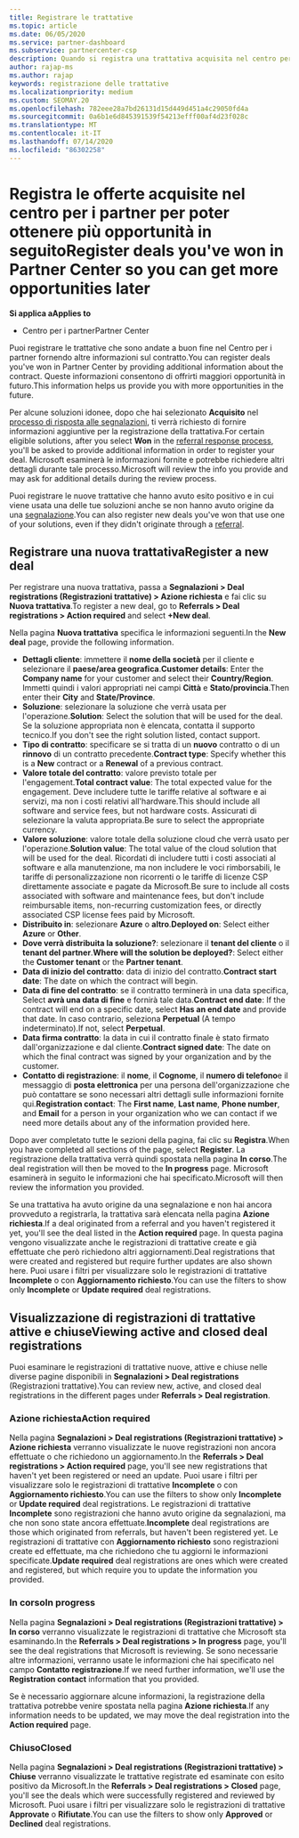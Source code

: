 ```yaml
---
title: Registrare le trattative
ms.topic: article
ms.date: 06/05/2020
ms.service: partner-dashboard
ms.subservice: partnercenter-csp
description: Quando si registra una trattativa acquisita nel centro per i partner, Microsoft offre maggiori opportunità in futuro.
author: rajap-ms
ms.author: rajap
keywords: registrazione delle trattative
ms.localizationpriority: medium
ms.custom: SEOMAY.20
ms.openlocfilehash: 782eee28a7bd26131d15d449d451a4c29050fd4a
ms.sourcegitcommit: 0a6b1e6d845391539f54213efff00af4d23f028c
ms.translationtype: MT
ms.contentlocale: it-IT
ms.lasthandoff: 07/14/2020
ms.locfileid: "86302258"
---
```

# <a name="register-deals-youve-won-in-partner-center-so-you-can-get-more-opportunities-later"></a><span data-ttu-id="1d745-104">Registra le offerte acquisite nel centro per i partner per poter ottenere più opportunità in seguito</span><span class="sxs-lookup"><span data-stu-id="1d745-104">Register deals you've won in Partner Center so you can get more opportunities later</span></span>

<span data-ttu-id="1d745-105">**Si applica a**</span><span class="sxs-lookup"><span data-stu-id="1d745-105">**Applies to**</span></span>

- <span data-ttu-id="1d745-106">Centro per i partner</span><span class="sxs-lookup"><span data-stu-id="1d745-106">Partner Center</span></span>

<span data-ttu-id="1d745-107">Puoi registrare le trattative che sono andate a buon fine nel Centro per i partner fornendo altre informazioni sul contratto.</span><span class="sxs-lookup"><span data-stu-id="1d745-107">You can register deals you've won in Partner Center by providing additional information about the contract.</span></span> <span data-ttu-id="1d745-108">Queste informazioni consentono di offrirti maggiori opportunità in futuro.</span><span class="sxs-lookup"><span data-stu-id="1d745-108">This information helps us provide you with more opportunities in the future.</span></span>

<span data-ttu-id="1d745-109">Per alcune soluzioni idonee, dopo che hai selezionato **Acquisito** nel [processo di risposta alle segnalazioni](responding-to-referrals.md), ti verrà richiesto di fornire informazioni aggiuntive per la registrazione della trattativa.</span><span class="sxs-lookup"><span data-stu-id="1d745-109">For certain eligible solutions, after you select **Won** in the [referral response process](responding-to-referrals.md), you'll be asked to provide additional information in order to register your deal.</span></span> <span data-ttu-id="1d745-110">Microsoft esaminerà le informazioni fornite e potrebbe richiedere altri dettagli durante tale processo.</span><span class="sxs-lookup"><span data-stu-id="1d745-110">Microsoft will review the info you provide and may ask for additional details during the review process.</span></span>

<span data-ttu-id="1d745-111">Puoi registrare le nuove trattative che hanno avuto esito positivo e in cui viene usata una delle tue soluzioni anche se non hanno avuto origine da una [segnalazione](referrals.md).</span><span class="sxs-lookup"><span data-stu-id="1d745-111">You can also register new deals you've won that use one of your solutions, even if they didn't originate through a [referral](referrals.md).</span></span> 

## <a name="register-a-new-deal"></a><span data-ttu-id="1d745-112">Registrare una nuova trattativa</span><span class="sxs-lookup"><span data-stu-id="1d745-112">Register a new deal</span></span>

<span data-ttu-id="1d745-113">Per registrare una nuova trattativa, passa a **Segnalazioni > Deal registrations (Registrazioni trattative) > Azione richiesta** e fai clic su **Nuova trattativa**.</span><span class="sxs-lookup"><span data-stu-id="1d745-113">To register a new deal, go to **Referrals > Deal registrations > Action required** and select **+New deal**.</span></span>

<span data-ttu-id="1d745-114">Nella pagina **Nuova trattativa** specifica le informazioni seguenti.</span><span class="sxs-lookup"><span data-stu-id="1d745-114">In the **New deal** page, provide the following information.</span></span>

- <span data-ttu-id="1d745-115">**Dettagli cliente**: immettere il **nome della società** per il cliente e selezionare il **paese/area geografica**.</span><span class="sxs-lookup"><span data-stu-id="1d745-115">**Customer details**: Enter the **Company name** for your customer and select their **Country/Region**.</span></span> <span data-ttu-id="1d745-116">Immetti quindi i valori appropriati nei campi **Città** e **Stato/provincia**.</span><span class="sxs-lookup"><span data-stu-id="1d745-116">Then enter their **City** and **State/Province**.</span></span>
- <span data-ttu-id="1d745-117">**Soluzione**: selezionare la soluzione che verrà usata per l'operazione.</span><span class="sxs-lookup"><span data-stu-id="1d745-117">**Solution**: Select the solution that will be used for the deal.</span></span> <span data-ttu-id="1d745-118">Se la soluzione appropriata non è elencata, contatta il supporto tecnico.</span><span class="sxs-lookup"><span data-stu-id="1d745-118">If you don't see the right solution listed, contact support.</span></span>
- <span data-ttu-id="1d745-119">**Tipo di contratto**: specificare se si tratta di un **nuovo** contratto o di un **rinnovo** di un contratto precedente.</span><span class="sxs-lookup"><span data-stu-id="1d745-119">**Contract type**: Specify whether this is a **New** contract or a **Renewal** of a previous contract.</span></span>
- <span data-ttu-id="1d745-120">**Valore totale del contratto**: valore previsto totale per l'engagement.</span><span class="sxs-lookup"><span data-stu-id="1d745-120">**Total contract value**: The total expected value for the engagement.</span></span> <span data-ttu-id="1d745-121">Deve includere tutte le tariffe relative al software e ai servizi, ma non i costi relativi all'hardware.</span><span class="sxs-lookup"><span data-stu-id="1d745-121">This should include all software and service fees, but not hardware costs.</span></span> <span data-ttu-id="1d745-122">Assicurati di selezionare la valuta appropriata.</span><span class="sxs-lookup"><span data-stu-id="1d745-122">Be sure to select the appropriate currency.</span></span>
- <span data-ttu-id="1d745-123">**Valore soluzione**: valore totale della soluzione cloud che verrà usato per l'operazione.</span><span class="sxs-lookup"><span data-stu-id="1d745-123">**Solution value**: The total value of the cloud solution that will be used for the deal.</span></span> <span data-ttu-id="1d745-124">Ricordati di includere tutti i costi associati al software e alla manutenzione, ma non includere le voci rimborsabili, le tariffe di personalizzazione non ricorrenti o le tariffe di licenze CSP direttamente associate e pagate da Microsoft.</span><span class="sxs-lookup"><span data-stu-id="1d745-124">Be sure to include all costs associated with software and maintenance fees, but don't include reimbursable items, non-recurring customization fees, or directly associated CSP license fees paid by Microsoft.</span></span>
- <span data-ttu-id="1d745-125">**Distribuito in**: selezionare **Azure** o **altro**.</span><span class="sxs-lookup"><span data-stu-id="1d745-125">**Deployed on**: Select either **Azure** or **Other**.</span></span>
- <span data-ttu-id="1d745-126">**Dove verrà distribuita la soluzione?**: selezionare il **tenant del cliente** o il **tenant del partner**.</span><span class="sxs-lookup"><span data-stu-id="1d745-126">**Where will the solution be deployed?**: Select either the **Customer tenant** or the **Partner tenant**.</span></span>
- <span data-ttu-id="1d745-127">**Data di inizio del contratto**: data di inizio del contratto.</span><span class="sxs-lookup"><span data-stu-id="1d745-127">**Contract start date**: The date on which the contract will begin.</span></span>
- <span data-ttu-id="1d745-128">**Data di fine del contratto**: se il contratto terminerà in una data specifica, Select **avrà una data di fine** e fornirà tale data.</span><span class="sxs-lookup"><span data-stu-id="1d745-128">**Contract end date**: If the contract will end on a specific date, select **Has an end date** and provide that date.</span></span> <span data-ttu-id="1d745-129">In caso contrario, seleziona **Perpetual** (A tempo indeterminato).</span><span class="sxs-lookup"><span data-stu-id="1d745-129">If not, select **Perpetual**.</span></span>
- <span data-ttu-id="1d745-130">**Data firma contratto**: la data in cui il contratto finale è stato firmato dall'organizzazione e dal cliente.</span><span class="sxs-lookup"><span data-stu-id="1d745-130">**Contract signed date**: The date on which the final contract was signed by your organization and by the customer.</span></span>
- <span data-ttu-id="1d745-131">**Contatto di registrazione**: il **nome**, il **Cognome**, il **numero di telefono**e il messaggio di **posta elettronica** per una persona dell'organizzazione che può contattare se sono necessari altri dettagli sulle informazioni fornite qui.</span><span class="sxs-lookup"><span data-stu-id="1d745-131">**Registration contact**: The **First name**, **Last name**, **Phone number**, and **Email** for a person in your organization who we can contact if we need more details about any of the information provided here.</span></span>

<span data-ttu-id="1d745-132">Dopo aver completato tutte le sezioni della pagina, fai clic su **Registra**.</span><span class="sxs-lookup"><span data-stu-id="1d745-132">When you have completed all sections of the page, select **Register**.</span></span> <span data-ttu-id="1d745-133">La registrazione della trattativa verrà quindi spostata nella pagina **In corso**.</span><span class="sxs-lookup"><span data-stu-id="1d745-133">The deal registration will then be moved to the **In progress** page.</span></span> <span data-ttu-id="1d745-134">Microsoft esaminerà in seguito le informazioni che hai specificato.</span><span class="sxs-lookup"><span data-stu-id="1d745-134">Microsoft will then review the information you provided.</span></span>

<span data-ttu-id="1d745-135">Se una trattativa ha avuto origine da una segnalazione e non hai ancora provveduto a registrarla, la trattativa sarà elencata nella pagina **Azione richiesta**.</span><span class="sxs-lookup"><span data-stu-id="1d745-135">If a deal originated from a referral and you haven't registered it yet, you'll see the deal listed in the **Action required** page.</span></span> <span data-ttu-id="1d745-136">In questa pagina vengono visualizzate anche le registrazioni di trattative create e già effettuate che però richiedono altri aggiornamenti.</span><span class="sxs-lookup"><span data-stu-id="1d745-136">Deal registrations that were created and registered but require further updates are also shown here.</span></span> <span data-ttu-id="1d745-137">Puoi usare i filtri per visualizzare solo le registrazioni di trattative **Incomplete** o con **Aggiornamento richiesto**.</span><span class="sxs-lookup"><span data-stu-id="1d745-137">You can use the filters to show only **Incomplete** or **Update required** deal registrations.</span></span>

## <a name="viewing-active-and-closed-deal-registrations"></a><span data-ttu-id="1d745-138">Visualizzazione di registrazioni di trattative attive e chiuse</span><span class="sxs-lookup"><span data-stu-id="1d745-138">Viewing active and closed deal registrations</span></span>

<span data-ttu-id="1d745-139">Puoi esaminare le registrazioni di trattative nuove, attive e chiuse nelle diverse pagine disponibili in **Segnalazioni > Deal registrations** (Registrazioni trattative).</span><span class="sxs-lookup"><span data-stu-id="1d745-139">You can review new, active, and closed deal registrations in the different pages under **Referrals > Deal registration**.</span></span>

### <a name="action-required"></a><span data-ttu-id="1d745-140">Azione richiesta</span><span class="sxs-lookup"><span data-stu-id="1d745-140">Action required</span></span>

<span data-ttu-id="1d745-141">Nella pagina **Segnalazioni > Deal registrations (Registrazioni trattative) > Azione richiesta** verranno visualizzate le nuove registrazioni non ancora effettuate o che richiedono un aggiornamento.</span><span class="sxs-lookup"><span data-stu-id="1d745-141">In the **Referrals > Deal registrations > Action required** page, you'll see new registrations that haven't yet been registered or need an update.</span></span> <span data-ttu-id="1d745-142">Puoi usare i filtri per visualizzare solo le registrazioni di trattative **Incomplete** o con **Aggiornamento richiesto**.</span><span class="sxs-lookup"><span data-stu-id="1d745-142">You can use the filters to show only **Incomplete** or **Update required** deal registrations.</span></span> <span data-ttu-id="1d745-143">Le registrazioni di trattative **Incomplete** sono registrazioni che hanno avuto origine da segnalazioni, ma che non sono state ancora effettuate.</span><span class="sxs-lookup"><span data-stu-id="1d745-143">**Incomplete** deal registrations are those which originated from referrals, but haven't been registered yet.</span></span> <span data-ttu-id="1d745-144">Le registrazioni di trattative con **Aggiornamento richiesto** sono registrazioni create ed effettuate, ma che richiedono che tu aggiorni le informazioni specificate.</span><span class="sxs-lookup"><span data-stu-id="1d745-144">**Update required** deal registrations are ones which were created and registered, but which require you to update the information you provided.</span></span>

### <a name="in-progress"></a><span data-ttu-id="1d745-145">In corso</span><span class="sxs-lookup"><span data-stu-id="1d745-145">In progress</span></span>

<span data-ttu-id="1d745-146">Nella pagina **Segnalazioni > Deal registrations (Registrazioni trattative) > In corso** verranno visualizzate le registrazioni di trattative che Microsoft sta esaminando.</span><span class="sxs-lookup"><span data-stu-id="1d745-146">In the **Referrals > Deal registrations > In progress** page, you'll see the deal registrations that Microsoft is reviewing.</span></span> <span data-ttu-id="1d745-147">Se sono necessarie altre informazioni, verranno usate le informazioni che hai specificato nel campo **Contatto registrazione**.</span><span class="sxs-lookup"><span data-stu-id="1d745-147">If we need further information, we'll use the **Registration contact** information that you provided.</span></span>

<span data-ttu-id="1d745-148">Se è necessario aggiornare alcune informazioni, la registrazione della trattativa potrebbe venire spostata nella pagina **Azione richiesta**.</span><span class="sxs-lookup"><span data-stu-id="1d745-148">If any information needs to be updated, we may move the deal registration into the **Action required** page.</span></span>

### <a name="closed"></a><span data-ttu-id="1d745-149">Chiuso</span><span class="sxs-lookup"><span data-stu-id="1d745-149">Closed</span></span>

<span data-ttu-id="1d745-150">Nella pagina **Segnalazioni > Deal registrations (Registrazioni trattative) > Chiuse** verranno visualizzate le trattative registrate ed esaminate con esito positivo da Microsoft.</span><span class="sxs-lookup"><span data-stu-id="1d745-150">In the **Referrals > Deal registrations > Closed** page, you'll see the deals which were successfully registered and reviewed by Microsoft.</span></span> <span data-ttu-id="1d745-151">Puoi usare i filtri per visualizzare solo le registrazioni di trattative **Approvate** o **Rifiutate**.</span><span class="sxs-lookup"><span data-stu-id="1d745-151">You can use the filters to show only **Approved** or **Declined** deal registrations.</span></span>